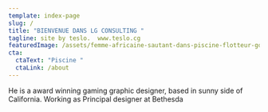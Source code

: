 ```yaml
---
template: index-page
slug: /
title: "BIENVENUE DANS LG CONSULTING "
tagline: site by teslo.  www.teslo.cg
featuredImage: /assets/femme-africaine-sautant-dans-piscine-flotteur-gonflable-profitant-ete_53876-78503.jpg
cta:
  ctaText: "Piscine "
  ctaLink: /about
---
```


He is a award winning gaming graphic designer, based in sunny side of California. Working as Principal designer at Bethesda
